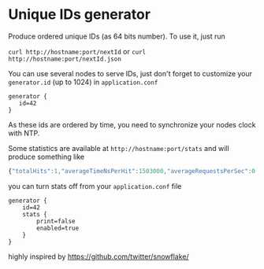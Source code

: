 Unique IDs generator
=====================================

Produce ordered unique IDs (as 64 bits number). To use it, just run

`curl http://hostname:port/nextId` or `curl http://hostname:port/nextId.json`

You can use several nodes to serve IDs, just don't forget to customize your `generator.id` (up to 1024) in `application.conf`

```
generator {
   id=42
}
```

As these ids are ordered by time, you need to synchronize your nodes clock with NTP.

Some statistics are available at `http://hostname:port/stats` and will produce something like

```javascript
{"totalHits":1,"averageTimeNsPerHit":1503000,"averageRequestsPerSec":0.0}
```

you can turn stats off from your `application.conf` file

```
generator {
    id=42
    stats {
        print=false
        enabled=true
    }
}
```

highly inspired by https://github.com/twitter/snowflake/
